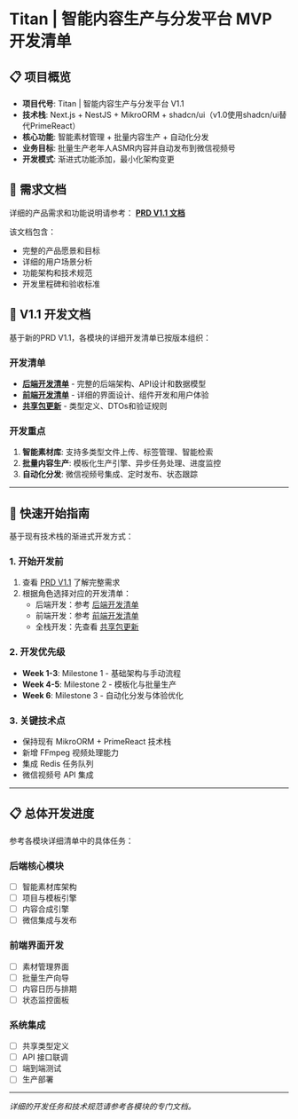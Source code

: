 # Titan | 智能内容生产与分发平台 MVP 开发清单

## 📋 项目概览

- **项目代号**: Titan | 智能内容生产与分发平台 V1.1
- **技术栈**: Next.js + NestJS + MikroORM + shadcn/ui（v1.0使用shadcn/ui替代PrimeReact）
- **核心功能**: 智能素材管理 + 批量内容生产 + 自动化分发
- **业务目标**: 批量生产老年人ASMR内容并自动发布到微信视频号
- **开发模式**: 渐进式功能添加，最小化架构变更

## 📖 需求文档

详细的产品需求和功能说明请参考：
**[PRD V1.1 文档](./requirements/PRD-v1.1.md)**

该文档包含：

- 完整的产品愿景和目标
- 详细的用户场景分析
- 功能架构和技术规范
- 开发里程碑和验收标准

## 📂 V1.1 开发文档

基于新的PRD V1.1，各模块的详细开发清单已按版本组织：

### 开发清单

- **[后端开发清单](./development/v1.1/backend-development.md)** - 完整的后端架构、API设计和数据模型
- **[前端开发清单](./development/v1.1/frontend-development.md)** - 详细的界面设计、组件开发和用户体验
- **[共享包更新](./development/v1.1/shared-package.md)** - 类型定义、DTOs和验证规则

### 开发重点

1. **智能素材库**: 支持多类型文件上传、标签管理、智能检索
2. **批量内容生产**: 模板化生产引擎、异步任务处理、进度监控
3. **自动化分发**: 微信视频号集成、定时发布、状态跟踪

---

## 🎯 快速开始指南

基于现有技术栈的渐进式开发方式：

### 1. 开始开发前

1. 查看 [PRD V1.1](./requirements/PRD-v1.1.md) 了解完整需求
2. 根据角色选择对应的开发清单：
   - 后端开发：参考 [后端开发清单](./development/v1.1/backend-development.md)
   - 前端开发：参考 [前端开发清单](./development/v1.1/frontend-development.md)
   - 全栈开发：先查看 [共享包更新](./development/v1.1/shared-package.md)

### 2. 开发优先级

- **Week 1-3**: Milestone 1 - 基础架构与手动流程
- **Week 4-5**: Milestone 2 - 模板化与批量生产
- **Week 6**: Milestone 3 - 自动化分发与体验优化

### 3. 关键技术点

- 保持现有 MikroORM + PrimeReact 技术栈
- 新增 FFmpeg 视频处理能力
- 集成 Redis 任务队列
- 微信视频号 API 集成

---

## 📋 总体开发进度

参考各模块详细清单中的具体任务：

### 后端核心模块

- [ ] 智能素材库架构
- [ ] 项目与模板引擎
- [ ] 内容合成引擎
- [ ] 微信集成与发布

### 前端界面开发

- [ ] 素材管理界面
- [ ] 批量生产向导
- [ ] 内容日历与排期
- [ ] 状态监控面板

### 系统集成

- [ ] 共享类型定义
- [ ] API 接口联调
- [ ] 端到端测试
- [ ] 生产部署

---

_详细的开发任务和技术规范请参考各模块的专门文档。_
